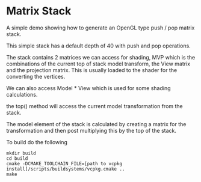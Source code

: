 # Matrix Stack

A simple demo showing how to generate an OpenGL type push / pop matrix stack.

This simple stack has a default depth of 40 with push and pop operations.

The stack contains 2 matrices we can access for shading, MVP which is the combinations of the current top of stack model transform, the View matrix and the projection matrix. This is usually loaded to the shader for the converting the vertices.

We can also access Model * View which is used for some shading calculations.

the top() method will access the current model transformation from the stack.

The model element of the stack is calculated by creating a matrix for the transformation and then post multiplying this by the top of the stack.

To build do the following

```
mkdir build
cd build
cmake -DCMAKE_TOOLCHAIN_FILE=[path to vcpkg install]/scripts/buildsystems/vcpkg.cmake ..
make
```



